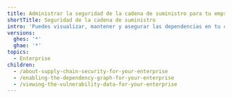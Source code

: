 ```yaml
---
title: Administrar la seguridad de la cadena de suministro para tu empresa
shortTitle: Seguridad de la cadena de suministro
intro: 'Puedes visualizar, mantener y asegurar las dependencias en tu cadena de suministro de software de los desarrolladores.'
versions:
  ghes: '*'
  ghae: '*'
topics:
  - Enterprise
children:
  - /about-supply-chain-security-for-your-enterprise
  - /enabling-the-dependency-graph-for-your-enterprise
  - /viewing-the-vulnerability-data-for-your-enterprise
---
```


